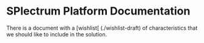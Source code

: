 # SPlectrum Platform Documentation

There is a document with a [wishlist[ (./wishlist-draft) of characteristics that we should like to include in the solution.
